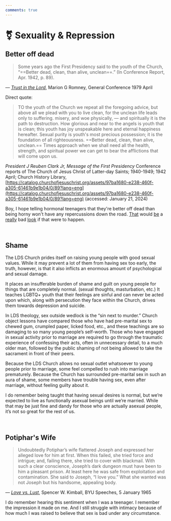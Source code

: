 ```yaml
---
comments: true
---
```

# ⚧️ Sexuality & Repression
## Better off dead

>Some years ago the First Presidency said to the youth of the Church, “==Better dead, clean, than alive, unclean==.” (In Conference Report, Apr. 1942, p. 89).

— _[Trust in the Lord](https://www.churchofjesuschrist.org/study/general-conference/1979/04/trust-in-the-lord?lang=eng&id=p31#p31)_, Marion G Romney, General Conference 1979 April

Direct quote:
>TO the youth of the Church we repeat all the foregoing advice, but above all we plead with you to live clean, for the unclean life leads only to suffering. misery, and woe physically, — and spiritually it is the path to destruction. How glorious and near to the angels is youth that is clean; this youth has joy unspeakable here and eternal happiness hereafter. Sexual purity is youth's most precious possession; it is the foundation of all righteousness. ==Better dead, clean, than alive, unclean.== Times approach when we shall need all the health, strength, and spiritual power we can get to bear the afflictions that will come upon us.

*President J Reuben Clark Jr, Message of the First Presidency*
Conference reports of The Church of Jesus Christ of Latter-day Saints; 1940-1949; 1942 April; Church History Library, [https://catalog.churchofjesuschrist.org/assets/97ba1680-e238-460f-a305-61461b9e1b04/0/89?lang=eng](https://catalog.churchofjesuschrist.org/assets/97ba1680-e238-460f-a305-61461b9e1b04/0/89?lang=eng) (accessed: January 21, 2024)

Boy, I hope telling hormonal teenagers that they're better off dead than being horny won't have any repercussions down the road. [That](https://www.thechurchnews.com/2021/9/2/23265542/latter-day-saint-youth-suicide-whats-real-how-to-help/) would [be](https://religionnews.com/2016/03/12/study-shows-link-teen-suicide-mormon-populations/) a [really](https://newsroom.churchofjesuschrist.org/article/why-we-need-to-talk-about-suicide) bad [look](https://rationalfaiths.com/mormon-religious-context-and-lgbt-youth-suicides-an-additional-empirical-analysis/) if that were to happen.

&nbsp;

## Shame
The LDS Church prides itself on raising young people with good sexual values. While it may prevent a lot of them from having sex too early, the truth, however, is that it also inflicts an enormous amount of psychological and sexual damage.

It places an insufferable burden of shame and guilt on young people for things that are completely normal. (sexual thoughts, masturbation, etc.) It teaches LGBTQ+ youth that their feelings are sinful and can never be acted upon which, along with persecution they face within the Church, drives them towards depression and suicide.

In LDS theology, sex outside wedlock is the “sin next to murder.” Church object lessons have compared those who have had pre-marital sex to chewed gum, crumpled paper, licked food, etc., and these teachings are so damaging to so many young people’s self-worth. Those who have engaged in sexual activity prior to marriage are required to go through the traumatic experience of confessing their acts, often in unnecessary detail, to a much older man, followed by the public shaming of not being allowed to take the sacrament in front of their peers.

Because the LDS Church allows no sexual outlet whatsoever to young people prior to marriage, some feel compelled to rush into marriage prematurely. Because the Church has surrounded pre-marital sex in such an aura of shame, some members have trouble having sex, even after marriage, without feeling guilty about it.

I do remember being taught that having sexual desires is normal, but we’re expected to live as functionally asexual beings until we’re married. While that may be just fine and dandy for those who are actually asexual people, it’s not so great for the rest of us.

&nbsp;

## Potiphar's Wife
> Undoubtedly Potiphar’s wife flattered Joseph and expressed her alleged love for him at first. When this failed, she tried force and intrigue; and, failing there, she tried to cover with blackmail. With such a clear conscience, Joseph’s dark dungeon must have been to him a pleasant prison. At least here he was safe from exploitation and contamination. She said to Joseph, “I love you.” What she wanted was not Joseph but his handsome, appealing body.

— _[Love vs. Lust](https://speeches.byu.edu/talks/spencer-w-kimball_love-vs-lust/)_, Spencer W. Kimball, BYU Speeches, 5 January 1965

I do remember hearing this sentiment when I was a teenager. I remember the impression it made on me. And I still struggle with intimacy because of how much I was raised to believe that sex is bad under any circumstance.